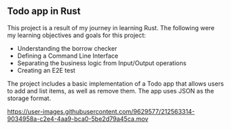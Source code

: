## Todo app in Rust



This project is a result of my journey in learning Rust. The following were my learning objectives and goals for this project:
- Understanding the borrow checker
- Defining a Command Line Interface
- Separating the business logic from Input/Output operations
- Creating an E2E test

The project includes a basic implementation of a Todo app that allows users to add and list items, as well as remove them. The app uses JSON as the storage format.

https://user-images.githubusercontent.com/9629577/212563314-9034958a-c2e4-4aa9-bca0-5be2d79a45ca.mov
